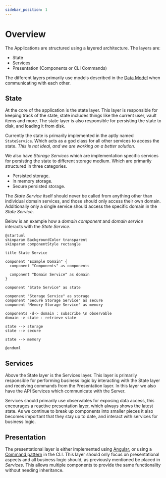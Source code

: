 ```yaml
---
sidebar_position: 1
---
```


# Overview

The Applications are structured using a layered architecture. The layers are:

- State
- Services
- Presentation (Components or CLI Commands)

The different layers primarily use models described in the [Data Model](./data-model.md) when
communicating with each other.

## State

At the core of the application is the state layer. This layer is responsible for keeping track of
the state, state includes things like the current user, vault items and more. The state layer is
also responsible for persisting the state to disk, and loading it from disk.

Currently the state is primarily implemented in the aptly named `StateService`. Which acts as a god
class for all other services to access the state. _This is not ideal, and we are working on a better
solution._

We also have _Storage Services_ which are implementation specific services for persisting the state
to different storage medium. Which are primarily structured in three categories.

- Persisted storage.
- In memory storage.
- Secure persisted storage.

The _State Service_ itself should never be called from anything other than individual domain
services, and those should only access their own domain. Additionally only a single service should
access the specific domain in the _State Service_.

Below is an example how a _domain component_ and _domain service_ interacts with the _State
Service_.

```kroki type=plantuml
@startuml
skinparam BackgroundColor transparent
skinparam componentStyle rectangle

title State Service

component "Example Domain" {
  component "Components" as components

  component "Domain Service" as domain
}

component "State Service" as state

component "Storage Service" as storage
component "Secure Storage Service" as secure
component "Memory Storage Service" as memory

components -d-> domain : subscribe \n observable
domain -> state : retrieve state

state --> storage
state --> secure

state --> memory

@enduml
```

## Services

Above the State layer is the Services layer. This layer is primarily responsible for performing
business logic by interacting with the State layer and receiving commands from the Presentation
layer. In this layer we also have the API Services which communicate with the Server.

Services should primarily use observables for exposing data access, this encourages a reactive
presentation layer, which always shows the latest state. As we continue to break up components into
smaller pieces it also becomes important that they stay up to date, and interact with services for
business logic.

## Presentation

The presentational layer is either implemented using [Angular](./presentation/angular.md), or using
a [Command pattern](./presentation/cli.md) in the CLI. This layer should only focus on
presentational aspects and all business logic should, as previously mentioned be placed in
_Services_. This allows multiple components to provide the same functionality without needing
inheritance.

